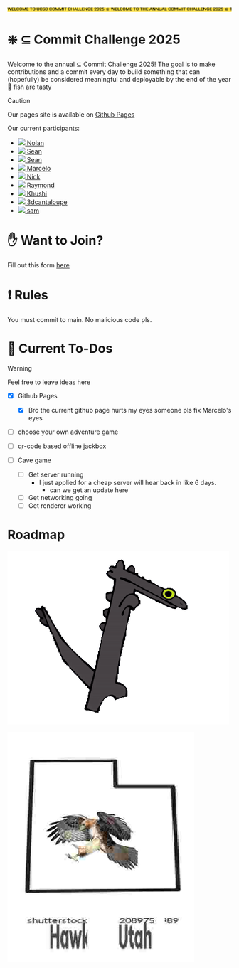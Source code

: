 ![banner](./ass/ets/news.svg)

# :sparkle: $\subseteq$ Commit Challenge 2025
Welcome to the annual $\subseteq$ Commit Challenge 2025! The goal is to make contributions and a commit every day to build something that can (hopefully) be considered meaningful and deployable by the end of the year 🚀 fish are tasty

> [!CAUTION]
> Our pages site is available on [Github Pages](https://subset-ucsd.github.io/Commit-Challenge-2025/)

Our current participants:
- [<img src="https://github.com/NolanChai.png" height="16" /> Nolan](https://github.com/NolanChai)
- [<img src="https://github.com/SheepTester.png" height="16" /> Sean](https://github.com/SheepTester)
- [<img src="https://github.com/Sean1572.png" height="16" /> Sean](https://github.com/Sean1572)
- [<img src="https://github.com/dowhep.png" height="16" /> Marcelo](https://github.com/dowhep)
- [<img src="https://github.com/nick-ls.png" height="16" /> Nick](https://github.com/nick-ls)
- [<img src="https://github.com/raymosun.png" height="16" /> Raymond](https://github.com/raymosun)
- [<img src="https://github.com/khushijpatel.png" height="16" /> Khushi](https://github.com/khushijpatel)
- [<img src="https://github.com/3dcantaloupe.png" height="16" /> 3dcantaloupe](https://github.com/3dcantaloupe)
- [<img src="https://github.com/sprestrelski.png" height="16" /> sam](https://github.com/sprestrelski)

# ✋ Want to Join?
Fill out this form [here](https://docs.google.com/forms/d/e/1FAIpQLSeI2mfek8_JKCqeqOqzPOCG9EXQH7tBUqhkY5F3WhRp3QKokA/viewform?usp=header)

# :exclamation: Rules
You must commit to main. No malicious code pls.

# :memo: Current To-Dos

> [!WARNING]
> Feel free to leave ideas here

- [X] Github Pages
  - [X] Bro the current github page hurts my eyes someone pls fix Marcelo's eyes

- [ ] choose your own adventure game

- [ ] qr-code based offline jackbox

- [ ] Cave game
  - [ ] Get server running 
    - I just applied for a cheap server will hear back in like 6 days. 
      - can we get an update here
  - [ ] Get networking going
  - [ ] Get renderer working

# Roadmap
![toothless dancing](./ass/ets/toothless-dancing-toothless.gif)

![hawk utah](./ass/ets/utah.jpg)
